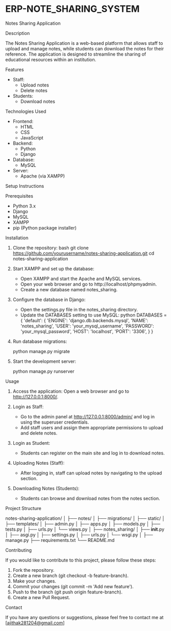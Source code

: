 # ERP-NOTE_SHARING_SYSTEM
 Notes Sharing Application

 Description

The Notes Sharing Application is a web-based platform that allows staff to upload and manage notes, while students can download the notes for their reference. The application is designed to streamline the sharing of educational resources within an institution.

Features

- Staff:
  - Upload notes
  - Delete notes
- Students:
  - Download notes

Technologies Used

- Frontend:
  - HTML
  - CSS
  - JavaScript
- Backend:
  - Python
  - Django
- Database:
  - MySQL
- Server:
  - Apache (via XAMPP)

 Setup Instructions

 Prerequisites

- Python 3.x
- Django
- MySQL
- XAMPP
- pip (Python package installer)

 Installation

1. Clone the repository:
   bash
   git clone https://github.com/yourusername/notes-sharing-application.git
   cd notes-sharing-application
   

2. Start XAMPP and set up the database:
   - Open XAMPP and start the Apache and MySQL services.
   - Open your web browser and go to http://localhost/phpmyadmin.
   - Create a new database named notes_sharing.

3. Configure the database in Django:
   - Open the settings.py file in the notes_sharing directory.
   - Update the DATABASES setting to use MySQL:
     python
     DATABASES = {
         'default': {
             'ENGINE': 'django.db.backends.mysql',
             'NAME': 'notes_sharing',
             'USER': 'your_mysql_username',
             'PASSWORD': 'your_mysql_password',
             'HOST': 'localhost',
             'PORT': '3306',
         }
     }
     

4. Run database migrations:

   python manage.py migrate
   

5. Start the development server:

   python manage.py runserver
   

 Usage

1. Access the application:
   Open a web browser and go to http://127.0.0.1:8000/.

2. Login as Staff:
   - Go to the admin panel at http://127.0.0.1:8000/admin/ and log in using the superuser credentials.
   - Add staff users and assign them appropriate permissions to upload and delete notes.

3. Login as Student:
   - Students can register on the main site and log in to download notes.

4. Uploading Notes (Staff):
   - After logging in, staff can upload notes by navigating to the upload section.

5. Downloading Notes (Students):
   - Students can browse and download notes from the notes section.

 Project Structure


notes-sharing-application/
│
├── notes/
│   ├── migrations/
│   ├── static/
│   ├── templates/
│   ├── admin.py
│   ├── apps.py
│   ├── models.py
│   ├── tests.py
│   ├── urls.py
│   └── views.py
│
├── notes_sharing/
│   ├── __init__.py
│   ├── asgi.py
│   ├── settings.py
│   ├── urls.py
│   └── wsgi.py
│
├── manage.py
├── requirements.txt
└── README.md


 Contributing

If you would like to contribute to this project, please follow these steps:

1. Fork the repository.
2. Create a new branch (git checkout -b feature-branch).
3. Make your changes.
4. Commit your changes (git commit -m 'Add new feature').
5. Push to the branch (git push origin feature-branch).
6. Create a new Pull Request.

 Contact

If you have any questions or suggestions, please feel free to contact me at [ajithak281204@gmail.com]

